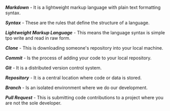 _**Markdown**_ - 
It is a lightweight markup language with plain text formatting syntax.

_**Syntax**_ - 
These are the rules that define the structure 
of a language.

_**Lightweight Markup Language**_ -
This means the language syntax is simple tpo write and read in raw form.

_**Clone**_ - 
This is downloading someone's repository into your local machine.

_**Commit**_ - 
Is the process of adding your code to your local repository.

_**Git**_ -
It is a distributed version control system.

_**Repository**_ - 
It is a central location where code or data is stored.

_**Branch**_ -
Is an isolated environment where we do our development.

_**Pull Request**_ -
This is submitting code contributions to a project where you are not the sole developer.
